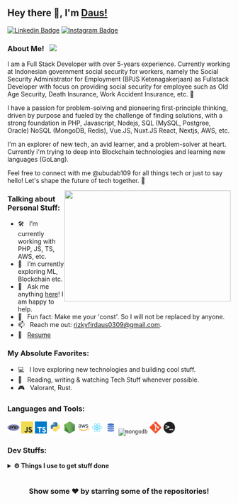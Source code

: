 ## Hey there 👋, I'm [Daus!](https://github.com/ubudab109/)

[![Linkedin Badge](https://img.shields.io/badge/-LinkedIn-0e76a8?style=flat-square&logo=Linkedin&logoColor=white)](https://www.linkedin.com/in/rizkyfirdaus0309/)
[![Instagram Badge](https://img.shields.io/badge/-Instagram-e4405f?style=flat-square&logo=Instagram&logoColor=white)](https://www.instagram.com/rizkyfirdaus0309/)

### About Me! &nbsp; ![](https://visitor-badge.glitch.me/badge?page_id=iampavangandhi.iampavangandhi&style=flat-square&color=0088cc)

I am a Full Stack Developer with over 5-years experience. Currently working at Indonesian government social security for workers, namely the Social Security Administrator for Employment (BPJS Ketenagakerjaan) as Fullstack Developer with focus on providing social security for employee such as Old Age Security, Death Insurance, Work Accident Insurance, etc. 🚀

I have a passion for problem-solving and pioneering first-principle thinking, driven by purpose and fueled by the challenge of finding solutions, with a strong foundation in PHP, Javascript, Nodejs, SQL (MySQL, Postgree, Oracle) NoSQL (MongoDB, Redis), Vue.JS, Nuxt.JS React, Nextjs, AWS, etc.

I'm an explorer of new tech, an avid learner, and a problem-solver at heart. Currently i'm trying to deep into Blockchain technologies and learning new languages (GoLang).

Feel free to connect with me @ubudab109 for all things tech or just to say hello! Let's shape the future of tech together. 🌟

<img align="right" height="250" width="375" alt="" src="https://raw.githubusercontent.com/iampavangandhi/iampavangandhi/master/gifs/coder.gif" />

### Talking about Personal Stuff:

- 🛠 &nbsp; I’m currently working with PHP, JS, TS, AWS, etc.
- 🚀 &nbsp; I’m currently exploring ML, Blockchain etc.
- 💬 &nbsp; Ask me anything [here](https://github.com/ubudab109/ubudab109/issues/2)! I am happy to help.
- 👾 &nbsp; Fun fact: Make me your 'const'. So I will not be replaced by anyone.
- 📫 &nbsp; Reach me out: rizkyfirdaus0309@gmail.com.
- 🎫 &nbsp; <a target="_blank" href="https://drive.google.com/file/d/1ZuvxxjLD7jOJsEIA23fkZPG7gNxMlzVq/view?usp=drive_link">Resume</a>

### My Absolute Favorites:

- 💻 &nbsp; I love exploring new technologies and building cool stuff.
- 📰 &nbsp; Reading, writing & watching Tech Stuff whenever possible.
- 🎮 &nbsp; Valorant, Rust.

### Languages and Tools:

<code><img height="27" src="https://raw.githubusercontent.com/github/explore/80688e429a7d4ef2fca1e82350fe8e3517d3494d/topics/php/php.png" alt="javascript"></code>
<code><img height="27" src="https://raw.githubusercontent.com/github/explore/80688e429a7d4ef2fca1e82350fe8e3517d3494d/topics/javascript/javascript.png" alt="javascript"></code>
<code><img height="27" src="https://raw.githubusercontent.com/github/explore/80688e429a7d4ef2fca1e82350fe8e3517d3494d/topics/typescript/typescript.png" alt="typescript"></code>
<code><img height="30" src="https://raw.githubusercontent.com/github/explore/80688e429a7d4ef2fca1e82350fe8e3517d3494d/topics/python/python.png" alt="python"></code>
<code><img height="27" src="https://raw.githubusercontent.com/github/explore/80688e429a7d4ef2fca1e82350fe8e3517d3494d/topics/nodejs/nodejs.png" alt="nodejs"></code>
<code><img height="27" src="https://raw.githubusercontent.com/github/explore/80688e429a7d4ef2fca1e82350fe8e3517d3494d/topics/aws/aws.png" alt="aws"></code>
<code><img height="27" src="https://raw.githubusercontent.com/github/explore/80688e429a7d4ef2fca1e82350fe8e3517d3494d/topics/react/react.png" alt="react"></code>
<code><img height="27" src="https://raw.githubusercontent.com/github/explore/80688e429a7d4ef2fca1e82350fe8e3517d3494d/topics/sql/sql.png" alt="sql"></code>
<code><img height="27" src="https://encrypted-tbn0.gstatic.com/images?q=tbn%3AANd9GcSTTzPAw-55ssm1Im594xYZ9eRQu2JylrkYLg&usqp=CAU" alt="mongodb"></code>
<code><img height="27" src="https://raw.githubusercontent.com/devicons/devicon/master/icons/git/git-original.svg" alt="git"></code>
<code><img height="27" src="https://raw.githubusercontent.com/github/explore/80688e429a7d4ef2fca1e82350fe8e3517d3494d/topics/terminal/terminal.png" alt="terminal"></code>

### Dev Stuffs:

<details>
  <br />
  <summary><b>⚙️ Things I use to get stuff done</b></summary>
  	<ul>
  	    <li><b>OS:</b> Windows</li>
  	    <li><b>Browser: </b> Chrome & Mozilla</li>
	    <li><b>Version Control: </b> Git, GitLab, BitBucket</li>
	    <li><b>Code Editor:</b> VSCode</li>
 	    <li><b>Other Tools:</b> Postman, Swagger, Metamask, ReactDev Tools</li>
	    <li><b>Project Management:</b> Jira, Trello, ClickUp</li>
	</ul>
</details>

#

<div align="center">

### Show some ❤️ by starring some of the repositories!

</div>
